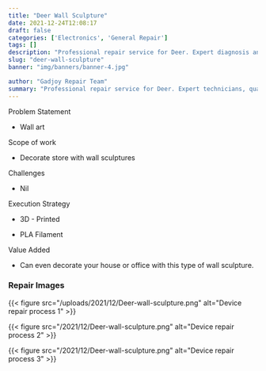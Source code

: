 ```yaml
---
title: "Deer Wall Sculpture"
date: 2021-12-24T12:08:17
draft: false
categories: ['Electronics', 'General Repair']
tags: []
description: "Professional repair service for Deer. Expert diagnosis and quality repairs in Bangalore."
slug: "deer-wall-sculpture"
banner: "img/banners/banner-4.jpg"

author: "Gadjoy Repair Team"
summary: "Professional repair service for Deer. Expert technicians, quality parts, warranty included."
---
```


Problem Statement 

- Wall art

Scope of work 

- Decorate store with wall sculptures

Challenges 

- Nil

Execution Strategy 

- 3D - Printed 

- PLA Filament

Value Added 

- Can even decorate your house or office with this type of wall sculpture.

### Repair Images

{{< figure src="/uploads/2021/12/Deer-wall-sculpture.png" alt="Device repair process 1" >}}

{{< figure src="/2021/12/Deer-wall-sculpture.png" alt="Device repair process 2" >}}

{{< figure src="/2021/12/Deer-wall-sculpture.png" alt="Device repair process 3" >}}

